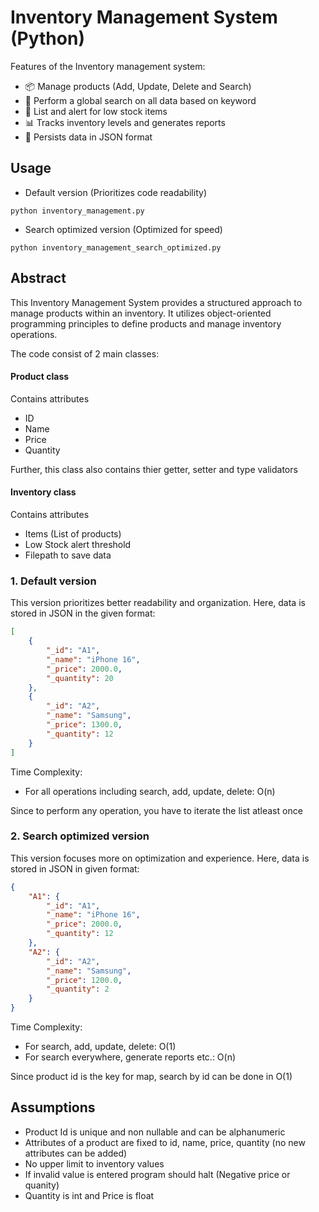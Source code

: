 # Inventory Management System (Python)

Features of the Inventory management system:
- 📦 Manage products (Add, Update, Delete and Search) 
- 🔎 Perform a global search on all data based on keyword
- 🔻 List and alert for low stock items
- 📊 Tracks inventory levels and generates reports
- 💾 Persists data in JSON format

## Usage
- Default version (Prioritizes code readability)
```shell
python inventory_management.py
```

- Search optimized version (Optimized for speed)
```shell
python inventory_management_search_optimized.py
```

## Abstract
This Inventory Management System provides a structured approach to manage products within an inventory. It utilizes object-oriented programming principles to define products and manage inventory operations.

The code consist of 2 main classes:
#### Product class
Contains attributes
- ID
- Name
- Price
- Quantity

Further, this class also contains thier getter, setter and type validators
#### Inventory class
Contains attributes
- Items (List of products)
- Low Stock alert threshold
- Filepath to save data

### 1. Default version
This version prioritizes better readability and organization. Here,  data is stored in JSON in the given format:
```json
[
    {
        "_id": "A1",
        "_name": "iPhone 16",
        "_price": 2000.0,
        "_quantity": 20
    },
    {
        "_id": "A2",
        "_name": "Samsung",
        "_price": 1300.0,
        "_quantity": 12
    }
]
```

Time Complexity:
- For all operations including search, add, update, delete: O(n)

Since to perform any operation, you have to iterate the list atleast once


### 2. Search optimized version
This version focuses more on optimization and experience. Here, data is stored in JSON in given format:
```json
{
    "A1": {
        "_id": "A1",
        "_name": "iPhone 16",
        "_price": 2000.0,
        "_quantity": 12
    },
    "A2": {
        "_id": "A2",
        "_name": "Samsung",
        "_price": 1200.0,
        "_quantity": 2
    }
}
```

Time Complexity:
- For search, add, update, delete: O(1)
- For search everywhere, generate reports etc.: O(n)

Since product id is the key for map, search by id can be done in O(1)
## Assumptions
- Product Id is unique and non nullable and can be alphanumeric
- Attributes of a product are fixed to id, name, price, quantity (no new attributes can be added)
- No upper limit to inventory values
- If invalid value is entered program should halt (Negative price or quanity)
- Quantity is int and Price is float

